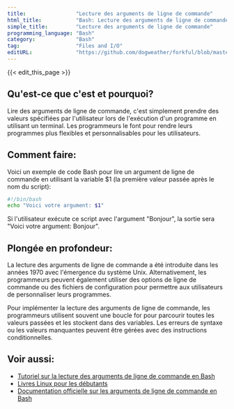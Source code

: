 ```yaml
---
title:                "Lecture des arguments de ligne de commande"
html_title:           "Bash: Lecture des arguments de ligne de commande"
simple_title:         "Lecture des arguments de ligne de commande"
programming_language: "Bash"
category:             "Bash"
tag:                  "Files and I/O"
editURL:              "https://github.com/dogweather/forkful/blob/master/content/fr/bash/reading-command-line-arguments.md"
---
```


{{< edit_this_page >}}

## Qu'est-ce que c'est et pourquoi?

Lire des arguments de ligne de commande, c'est simplement prendre des valeurs spécifiées par l'utilisateur lors de l'exécution d'un programme en utilisant un terminal. Les programmeurs le font pour rendre leurs programmes plus flexibles et personnalisables pour les utilisateurs.

## Comment faire:

Voici un exemple de code Bash pour lire un argument de ligne de commande en utilisant la variable $1 (la première valeur passée après le nom du script):

```Bash
#!/bin/bash
echo "Voici votre argument: $1"
```

Si l'utilisateur exécute ce script avec l'argument "Bonjour", la sortie sera "Voici votre argument: Bonjour".

## Plongée en profondeur:

La lecture des arguments de ligne de commande a été introduite dans les années 1970 avec l'émergence du système Unix. Alternativement, les programmeurs peuvent également utiliser des options de ligne de commande ou des fichiers de configuration pour permettre aux utilisateurs de personnaliser leurs programmes.

Pour implémenter la lecture des arguments de ligne de commande, les programmeurs utilisent souvent une boucle for pour parcourir toutes les valeurs passées et les stockent dans des variables. Les erreurs de syntaxe ou les valeurs manquantes peuvent être gérées avec des instructions conditionnelles.

## Voir aussi:

- [Tutoriel sur la lecture des arguments de ligne de commande en Bash](https://linuxize.com/post/bash-command-line-arguments/)
- [Livres Linux pour les débutants](https://fr.linux.com/tutorials/bash-a-buyers-guide-for-the-uninitiated/)
- [Documentation officielle sur les arguments de ligne de commande en Bash](https://www.gnu.org/software/bash/manual/html_node/Command_002dLine-Processing.html#Command_002dLine-Processing)